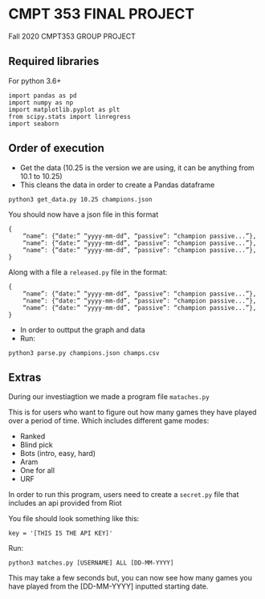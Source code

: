 # CMPT 353 FINAL PROJECT

Fall 2020 CMPT353 GROUP PROJECT

## Required libraries
For python 3.6+
```
import pandas as pd
import numpy as np
import matplotlib.pyplot as plt
from scipy.stats import linregress
import seaborn
```
## Order of execution

-  Get the data (10.25 is the version we are using, it can be anything from 10.1 to 10.25)
- This cleans the data in order to create a Pandas dataframe

``` 
python3 get_data.py 10.25 champions.json
```
You should now have a json file in this format 
```
{
	“name”: {“date:” “yyyy-mm-dd”, “passive”: “champion passive...”},
	“name”: {“date:” “yyyy-mm-dd”, “passive”: “champion passive...”},
	“name”: {“date:” “yyyy-mm-dd”, “passive”: “champion passive...”},
}
```
Along with a file a `released.py` file in the format:
```
{
	“name”: {“date:” “yyyy-mm-dd”, “passive”: “champion passive...”},
	“name”: {“date:” “yyyy-mm-dd”, “passive”: “champion passive...”},
	“name”: {“date:” “yyyy-mm-dd”, “passive”: “champion passive...”},
}
```
-  In order to outtput the graph and data
- Run: 

 ```
 python3 parse.py champions.json champs.csv
 ```

## Extras

During our investiagtion we made a program file `mataches.py`

This is for users who want to figure out how many games they have played over a period of time.
Which includes different game modes:
  - Ranked 
  - Blind pick 
  - Bots (intro, easy, hard)
  - Aram
  - One for all
  - URF

In order to run this program, users need to create a `secret.py` file that includes an api provided from Riot

You file should look something like this:

```
key = '[THIS IS THE API KEY]'
```
Run:
```
python3 matches.py [USERNAME] ALL [DD-MM-YYYY]
```
This may take a few seconds but, you can now see how many games you have played from the [DD-MM-YYYY] inputted  starting date.
